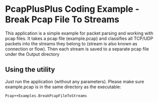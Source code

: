 PcapPlusPlus Coding Example - Break Pcap File To Streams
========================================================

This application is a simple example for packet parsing and working with pcap files. 
It takes a pcap file (example.pcap) and classifies all TCP/UDP packets into the streams they belong to (stream is also known as connection or flow). 
Then each stream is saved to a separate pcap file under the Output directory

Using the utility
-----------------
Just run the application (without any parameters). Please make sure example.pcap is in the same directory as the executable: 

	Pcap++Examples.BreakPcapFileToStreams